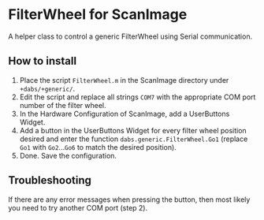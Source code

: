 # FilterWheel for ScanImage

A helper class to control a generic FilterWheel using Serial communication.

## How to install

1. Place the script `FilterWheel.m` in the ScanImage directory under `+dabs/+generic/`.
2. Edit the script and replace all strings `COM7` with the appropriate COM port number of the filter wheel.
3. In the Hardware Configuration of ScanImage, add a UserButtons Widget.
4. Add a button in the UserButtons Widget for every filter wheel position desired and enter the function `dabs.generic.FilterWheel.Go1` (replace `Go1` with `Go2`...`Go6` to match the desired position).
5. Done. Save the configuration.

## Troubleshooting

If there are any error messages when pressing the button, then most likely you need to try another COM port (step 2).
